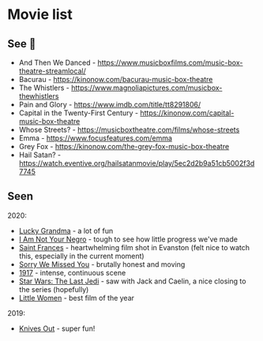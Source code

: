 # Movie list

## See 👀
* And Then We Danced - https://www.musicboxfilms.com/music-box-theatre-streamlocal/
* Bacurau - https://kinonow.com/bacurau-music-box-theatre
* The Whistlers - https://www.magnoliapictures.com/musicbox-thewhistlers
* Pain and Glory - https://www.imdb.com/title/tt8291806/
* Capital in the Twenty-First Century - https://kinonow.com/capital-music-box-theatre
* Whose Streets? - https://musicboxtheatre.com/films/whose-streets
* Emma - https://www.focusfeatures.com/emma
* Grey Fox - https://kinonow.com/the-grey-fox-music-box-theatre
* Hail Satan? - https://watch.eventive.org/hailsatanmovie/play/5ec2d2b9a51cb5002f3d7745

## Seen
2020:
* [Lucky Grandma](https://gooddeedentertainment.com/luckygrandma/) - a lot of fun
* [I Am Not Your Negro](https://magnoliapictures.vhx.tv/products/i-am-not-your-negro-music-box-theatre) - tough to see how little progress we've made
* [Saint Frances](https://www.imdb.com/title/tt9016016/) - heartwhelming film shot in Evanston (felt nice to watch this, especially in the current moment)
* [Sorry We Missed You](https://www.imdb.com/title/tt8359816/) - brutally honest and moving
* [1917](https://www.imdb.com/title/tt8579674/) - intense, continuous scene
* [Star Wars: The Last Jedi](https://www.imdb.com/title/tt2527336/) - saw with Jack and Caelin, a nice closing to the series (hopefully)
* [Little Women](https://www.imdb.com/title/tt3281548/) - best film of the year

2019:
* [Knives Out](https://www.imdb.com/title/tt8946378/) - super fun!
